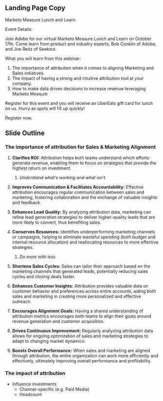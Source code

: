 ## Landing Page Copy
Marketo Measure Lunch and Learn 

Event Details:  

Join Adobe for our virtual Marketo Measure Lunch and Learn on October 17th. Come learn from product and industry experts, Bob Conklin of Adobe, and Joe Reitz of Seekout.

What you will learn from this webinar:

1. The importance of attribution when it comes to aligning Marketing and Sales initiatives.
2. The impact of having a strong and intuitive attribution tool at your company.
3. How to make data driven decisions to increase revenue leveraging Marketo Measure

Register for this event and you will receive an UberEats gift card for lunch on us. Hurry as spots will fill up quickly!

Register now.

## Slide Outline

### The importance of attribution for Sales & Marketing Alignment

1. **Clarifies ROI:** Attribution helps both teams understand which efforts generate revenue, enabling them to focus on strategies that provide the highest return on investment.
	1. *Understand what's working and what isn't.*
	
2. **Improves Communication & Facilitates Accountability:** Effective attribution encourages regular communication between sales and marketing, fostering collaboration and the exchange of valuable insights and feedback.
    
4. **Enhances Lead Quality:** By analyzing attribution data, marketing can refine lead generation strategies to deliver higher-quality leads that are more likely to convert, thus benefiting sales.
    
5. **Conserves Resources:**  Identifies underperforming marketing channels or campaigns, helping to eliminate wasteful spending (both budget and internal resource allocation) and reallocating resources to more effective strategies.
	1. *Do more with less*
    
7. **Shortens Sales Cycles:** Sales can tailor their approach based on the marketing channels that generated leads, potentially reducing sales cycles and closing deals faster.
    
8. **Enhances Customer Insights:** Attribution provides valuable data on customer behavior and preferences across entire accounts, aiding both sales and marketing in creating more personalized and effective outreach.
    
9. **Encourages Alignment Goals:** Having a shared understanding of attribution metrics encourages both teams to align their goals around revenue generation and customer acquisition.
    
10. **Drives Continuous Improvement:** Regularly analyzing attribution data allows for ongoing optimization of sales and marketing strategies to adapt to changing market dynamics.
    
11. **Boosts Overall Performance:** When sales and marketing are aligned through attribution, the entire organization can work more efficiently and effectively, ultimately improving overall performance and profitability.

### The impact of attribution
- Influence investments
	- Channel-specific (e.g. Paid Media)
	- Headcount